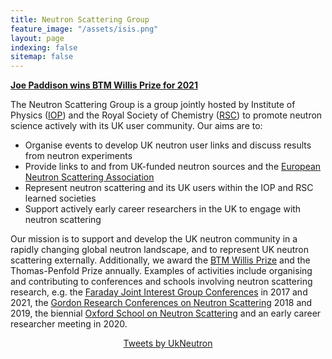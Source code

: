 ```yaml
---
title: Neutron Scattering Group
feature_image: "/assets/isis.png"
layout: page
indexing: false
sitemap: false
---
```


[**Joe Paddison wins BTM Willis Prize for 2021**](https://ukneutron.org/general/2021/12/20/BTM2021/)

The Neutron Scattering Group is a group jointly hosted by Institute of Physics ([IOP](https://www.iop.org/physics-community/special-interest-groups/neutron-scattering-group)) and the Royal Society of Chemistry ([RSC](https://www.rsc.org/membership-and-community/connect-with-others/through-interests/interest-groups/neutron-scattering/)) to promote neutron science actively with its UK user community.
Our aims are to:
 
- Organise events to develop UK neutron user links and discuss results from neutron experiments
- Provide links to and from UK-funded neutron sources and the [European Neutron Scattering Association](http://www.neutrons-ensa.eu)
- Represent neutron scattering and its UK users within the IOP and RSC learned societies
- Support actively early career researchers in the UK to engage with neutron scattering
 
Our mission is to support and develop the UK neutron community in a rapidly changing global neutron landscape, and to represent UK neutron scattering externally.
Additionally, we award the [BTM Willis Prize](./willis) and the Thomas-Penfold Prize annually. 
Examples of activities include organising and contributing to conferences and schools involving neutron scattering research, e.g. the [Faraday Joint Interest Group Conferences](https://warwick.ac.uk/fac/sci/chemistry/news/events/faraday2017/) in 2017 and 2021, the [Gordon Research Conferences on Neutron Scattering](https://www.grc.org/neutron-scattering-conference/) 2018 and 2019, the biennial [Oxford School on Neutron Scattering](https://www.oxfordneutronschool.org/) and an early career researcher meeting in 2020.

<center><a class="twitter-timeline" data-width="350" data-height="500" data-theme="light" href="https://twitter.com/UkNeutron?ref_src=twsrc%5Etfw">Tweets by UkNeutron</a> <script async src="https://platform.twitter.com/widgets.js" charset="utf-8"></script></center>
